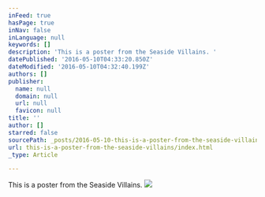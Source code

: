 ```yaml
---
inFeed: true
hasPage: true
inNav: false
inLanguage: null
keywords: []
description: 'This is a poster from the Seaside Villains. '
datePublished: '2016-05-10T04:33:20.850Z'
dateModified: '2016-05-10T04:32:40.199Z'
authors: []
publisher:
  name: null
  domain: null
  url: null
  favicon: null
title: ''
author: []
starred: false
sourcePath: _posts/2016-05-10-this-is-a-poster-from-the-seaside-villains.md
url: this-is-a-poster-from-the-seaside-villains/index.html
_type: Article

---
```

This is a poster from the Seaside Villains. ![](https://the-grid-user-content.s3-us-west-2.amazonaws.com/e9b70f01-8420-463d-b585-f31b20dfe604.jpg)